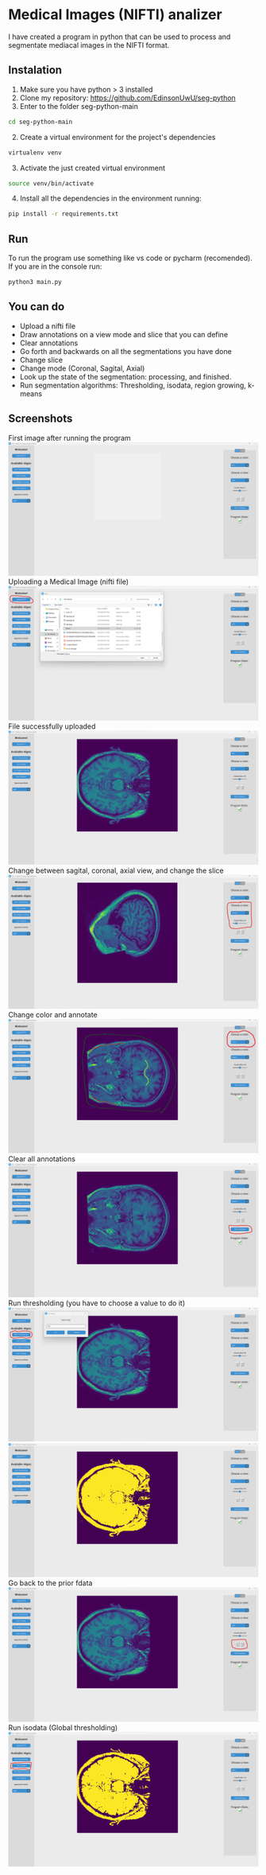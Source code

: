 # Medical Images (NIFTI) analizer
I have created a program in python that can be used to process and segmentate 
mediacal images in the NIFTI format.
## Instalation
1. Make sure you have python > 3 installed
2. Clone my repository: https://github.com/EdinsonUwU/seg-python
3. Enter to the folder seg-python-main
```bash
cd seg-python-main
```
2. Create a virtual environment for the project's dependencies
```bash
virtualenv venv
```
3. Activate the just created virtual environment
```bash
source venv/bin/activate
```
4. Install all the dependencies in the environment running:
```bash
pip install -r requirements.txt
```
## Run
To run the program use something like vs code or pycharm (recomended).
If you are in the console run:
```bash
python3 main.py
```
## You can do
* Upload a nifti file
* Draw annotations on a view mode and slice that you can define
* Clear annotations
* Go forth and backwards on all the segmentations you have done
* Change slice
* Change mode (Coronal, Sagital, Axial)
* Look up the state of the segmentation: processing, and finished.
* Run segmentation algorithms: Thresholding, isodata, region growing, k-means
## Screenshots
First image after running the program
![First window](screenshots/first_image.png)
Uploading a Medical Image (nifti file)
![First window](screenshots/upload_nifti_button.png)
File successfully uploaded
![First window](screenshots/uploaded_nifti.png)
Change between sagital, coronal, axial view, and change the slice
![First window](screenshots/view_mode_and_slices.png)
Change color and annotate
![First window](screenshots/color.png)
Clear all annotations
![First window](screenshots/clear_annotations.png)
Run thresholding (you have to choose a value to do it)
![First window](screenshots/thresholding.png)
![First window](screenshots/thresholding_result.png)
Go back to the prior fdata
![First window](screenshots/go_back.png)
Run isodata (Global thresholding)
![First window](screenshots/isodata.png)

